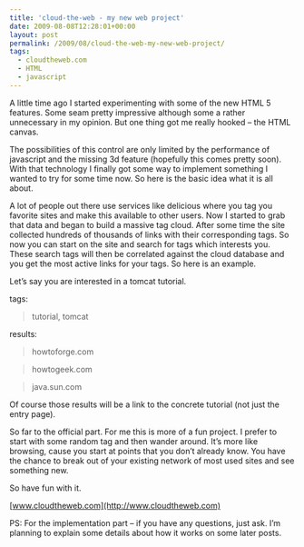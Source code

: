 ```yaml
---
title: 'cloud-the-web - my new web project'
date: 2009-08-08T12:28:01+00:00
layout: post
permalink: /2009/08/cloud-the-web-my-new-web-project/
tags:
  - cloudtheweb.com
  - HTML
  - javascript
---
```

A little time ago I started experimenting with some of the new HTML 5 features. Some seam pretty impressive although some a rather unnecessary in my opinion. But one thing got me really hooked – the HTML canvas.

The possibilities of this control are only limited by the performance of javascript and the missing 3d feature (hopefully this comes pretty soon). With that technology I finally got some way to implement something I wanted to try for some time now. So here is the basic idea what it is all about.

A lot of people out there use services like delicious where you tag you favorite sites and make this available to other users. Now I started to grab that data and began to build a massive tag cloud. After some time the site collected hundreds of thousands of links with their corresponding tags. So now you can start on the site and search for tags which interests you. These search tags will then be correlated against the cloud database and you get the most active links for your tags. So here is an example.

Let’s say you are interested in a tomcat tutorial.

tags:

> tutorial, tomcat

results:

> howtoforge.com

> howtogeek.com

> java.sun.com

Of course those results will be a link to the concrete tutorial (not just the entry page).

So far to the official part. For me this is more of a fun project. I prefer to start with some random tag and then wander around. It’s more like browsing, cause you start at points that you don’t already know. You have the chance to break out of your existing network of most used sites and see something new.

So have fun with it.

[www.cloudtheweb.com](http://www.cloudtheweb.com)


PS: For the implementation part – if you have any questions, just ask. I’m planning to explain some details about how it works on some later posts.
